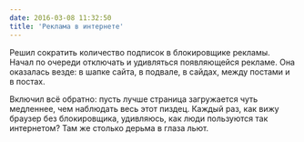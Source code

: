 ```yaml
---
date: 2016-03-08 11:32:50
title: 'Реклама в интернете'
---
```


Решил сократить количество подписок в блокировщике рекламы. Начал по очереди отключать и удивляться
появляющейся рекламе. Она оказалась везде: в шапке сайта, в подвале, в сайдах, между постами и в
постах.

Включил всё обратно: пусть лучше страница загружается чуть медленнее, чем наблюдать весь этот
пиздец. Каждый раз, как вижу браузер без блокировщика, удивляюсь, как люди пользуются так
интернетом? Там же столько дерьма в глаза льют.
